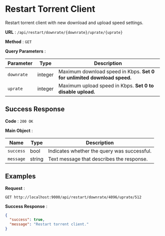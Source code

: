 # Restart Torrent Client

Restart torrent client with new download and upload speed settings.

**URL** : `/api/restart/downrate/{downrate}/uprate/{uprate}`

**Method** : `GET`

**Query Parameters** :

| Parameter  | Type    | Description                                                             |
| ---------- | ------- | ----------------------------------------------------------------------- |
| `downrate` | integer | Maximum download speed in Kbps. **Set 0 for unlimited download speed.** |
| `uprate`   | integer | Maximum upload speed in Kbps. **Set 0 to disable upload.**              |

## Success Response

**Code** : `200 OK`

**Main Object** :

| Name      | Type   | Description                                 |
| --------- | ------ | ------------------------------------------- |
| `success` | bool   | Indicates whether the query was successful. |
| `message` | string | Text message that describes the response.   |

## Examples

**Request** :

`GET http://localhost:9000/api/restart/downrate/4096/uprate/512`

**Success Response** :

```json
{
  "success": true,
  "message": "Restart torrent client."
}
```
